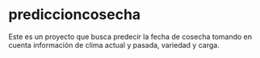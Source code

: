 # prediccioncosecha
Este es un proyecto que busca predecir la fecha de cosecha tomando en cuenta información de clima actual y pasada, variedad y carga.